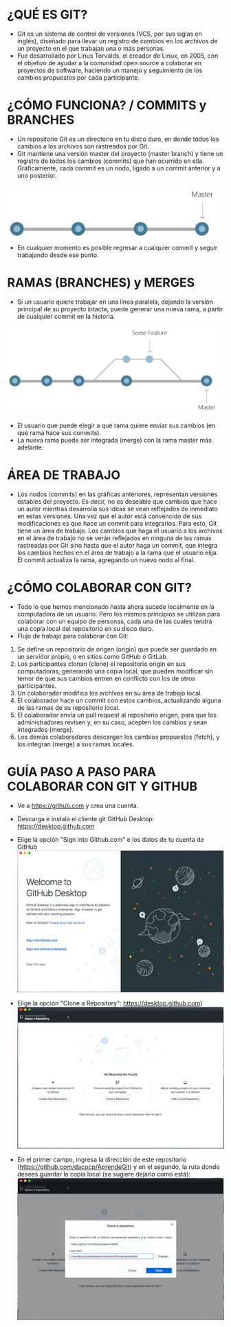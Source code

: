 # ¿QUÉ ES GIT?
- Git es un sistema de control de versiones (VCS, por sus siglas en inglés), diseñado para llevar un registro de cambios en los archivos de un proyecto en el que trabajan una o más personas.
- Fue desarrollado por Linus Torvalds, el creador de Linux, en 2005, con el objetivo de ayudar a la comunidad open source a colaborar en proyectos de software, haciendo un manejo y seguimiento de los cambios propuestos por cada participante.

# ¿CÓMO FUNCIONA? / COMMITS y BRANCHES
- Un repositorio Git es un directorio en tu disco duro, en donde todos los cambios a los archivos son rastreados por Git.
- Git mantiene una versión master del proyecto (master branch) y tiene un registro de todos los cambios (commits) que han ocurrido en ella. Gráficamente, cada commit es un nodo, ligado a un commit anterior y a uno posterior.

![](imagenes/master_branch.png)

- En cualquier momento es posible regresar a cualquier commit y seguir trabajando desde ese punto.

# RAMAS (BRANCHES) y MERGES
- Si un usuario quiere trabajar en una línea paralela, dejando la versión principal de su proyecto intacta, puede generar una nueva rama, a partir de cualquier commit en la historia.

![](imagenes/branches.png)

- El usuario que puede elegir a qué rama quiere enviar sus cambios (en qué rama hace sus commits).
- La nueva rama puede ser integrada (merge) con la rama master más adelante.

# ÁREA DE TRABAJO
- Los nodos (commits) en las gráficas anteriores, representan versiones estables del proyecto. Es decir, no es deseable que cambios que hace un autor mientras desarrolla sus ideas se vean reflejados de inmediato en estas versiones. Una vez que el autor está convencido de sus modificaciones es que hace un commit para integrarlos.
Para esto, Git tiene un área de trabajo. Los cambios que haga el usuario a los archivos en el área de trabajo no se verán reflejados en ninguna de las ramas rastreadas por Git sino hasta que el autor haga un commit, que integra los cambios hechos en el área de trabajo a la rama que el usuario elija. El commit actualiza la rama, agregando un nuevo nodo al final.

# ¿CÓMO COLABORAR CON GIT?
- Todo lo que hemos mencionado hasta ahora sucede localmente en la computadora de un usuario. Pero los mismos principios se utilizan para colaborar con un equipo de personas, cada una de las cuales tendrá una copia local del repositorio en su disco duro.
- Flujo de trabajo para colaborar con Git:
 1. Se define un repositorio de origen (origin) que puede ser guardado en un servidor propio, o en sitios como GitHub o GitLab.
 2. Los participantes clonan (clone) el repositorio origin en sus computadoras, generando una copia local, que pueden modificar sin temor de que sus cambios entren en conflicto con los de otros participantes.
 3. Un colaborador modifica los archivos en su área de trabajo local.
 4. El colaborador hace un commit con estos cambios, actualizando alguna de las ramas de su repositorio local.
 5. El colaborador envía un pull request al repositorio origen, para que los administradores revisen y, en su caso, acepten los cambios y sean integrados (merge).
 6. Los demás colaboradores descargan los cambios propuestos (fetch), y los integran (merge) a sus ramas locales.

# GUÍA PASO A PASO PARA COLABORAR CON GIT Y GITHUB

- Ve a https://github.com y crea una cuenta.

- Descarga e instala el cliente git GitHub Desktop:
   https://desktop.github.com

- Elige la opción "Sign into Github.com" e los datos de tu cuenta de GitHub
![](imagenes/GitHub_desktop_login.png)

- Elige la opción "Clone a Repository":
https://desktop.github.com)
![](imagenes/GitHub_desktop_clone_1.png)

- En el primer campo, ingresa la dirección de este repositorio (https://github.com/dacocp/AprendeGit) y en el segundo, la ruta donde desees guardar la copia local (se sugiere dejarlo como está):
![](imagenes/GitHub_desktop_clone_2.png)
